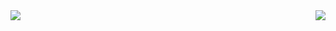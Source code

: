 <a href="https://github.com/anuraghazra/github-readme-stats">
  <img align="left" src="https://github-readme-stats.vercel.app/api?username=TottyAmadeus&hide=contribs&theme=tokyonight&show_icons=true)](https://github.com/anuraghazra/github-readme-stats" />
</a>

<a href="https://github.com/anuraghazra/convoychat">
  <img align="right" src="https://github-readme-stats.vercel.app/api/top-langs/?username=TottyAmadeus&layout=compact&theme=tokyonight" />
</a>

